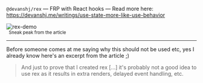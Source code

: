 `@devanshj/rex` — FRP with React hooks — Read more here: https://devanshj.me/writings/use-state-more-like-use-behavior


![rex-demo](https://user-images.githubusercontent.com/30295578/151855750-64bcc022-a34b-4d9f-a05f-ff96bfcdc907.gif)<br/>
<sup>&nbsp;&nbsp;Sneak peak from the article</sup>


---

Before someone comes at me saying why this should not be used etc, yes I already know here's an excerpt from the article ;)

> And just to prove that I created rex [...] it's probably not a good idea to use rex as it results in extra renders, delayed event handling, etc.
  

